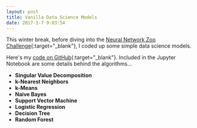 ```yaml
---
layout: post
title: Vanilla Data Science Models
date: 2017-1-7 9:03:54
---
```


<style TYPE="text/css">
code.has-jax {font: inherit; font-size: 100%; background: inherit; border: inherit;}
</style>
<script type="text/x-mathjax-config">
MathJax.Hub.Config({
tex2jax: {
inlineMath: [['$','$'], ['\\(','\\)']],
skipTags: ['script', 'noscript', 'style', 'textarea', 'pre'] // removed 'code' entry
}
});
MathJax.Hub.Queue(function() {
var all = MathJax.Hub.getAllJax(), i;
for(i = 0; i < all.length; i += 1) {
all[i].SourceElement().parentNode.className += ' has-jax';
}
});
</script>
<script type="text/javascript" src="http://cdn.mathjax.org/mathjax/latest/MathJax.js?config=TeX-AMS-MML_HTMLorMML"></script>




This winter break, before diving into the [Neural Network Zoo Challenge](http://rileyedmunds.com/2017/01/08/zoo/){:target="_blank"}, I coded up some simple data science models. 

Here's my [code on GitHub](https://github.com/rileyedmunds/datascience){:target="_blank"}. Included in the Jupyter Notebook are some details behind the algorithms...
  
  
- **Singular Value Decomposition**  
- **k-Nearest Neighbors**  
- **k-Means**        
- **Naive Bayes**         
- **Support Vector Machine**      
- **Logistic Regression**     
- **Decision Tree**   
- **Random Forest**  

    

    
    
